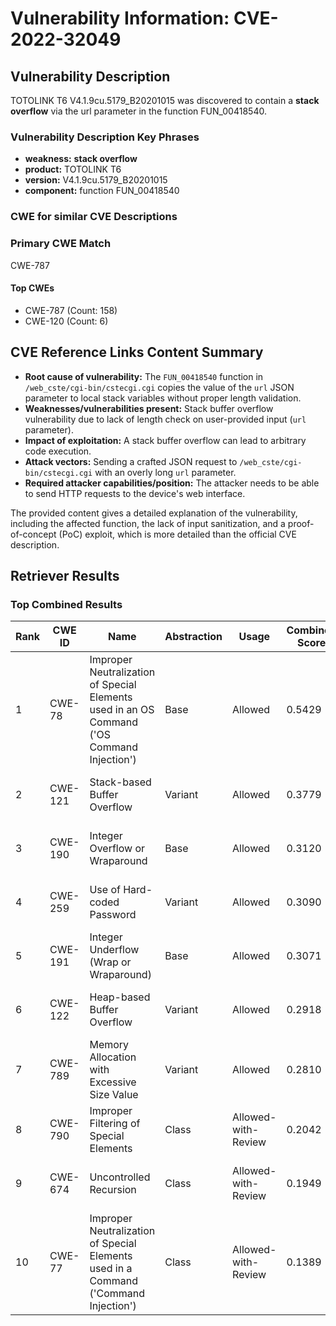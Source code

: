 # Vulnerability Information: CVE-2022-32049

## Vulnerability Description
TOTOLINK T6 V4.1.9cu.5179_B20201015 was discovered to contain a **stack overflow** via the url parameter in the function FUN_00418540.

### Vulnerability Description Key Phrases
- **weakness:** **stack overflow**
- **product:** TOTOLINK T6
- **version:** V4.1.9cu.5179_B20201015
- **component:** function FUN_00418540

### CWE for similar CVE Descriptions
### Primary CWE Match
CWE-787

#### Top CWEs
- CWE-787 (Count: 158)
- CWE-120 (Count: 6)

## CVE Reference Links Content Summary
- **Root cause of vulnerability:** The `FUN_00418540` function in `/web_cste/cgi-bin/cstecgi.cgi` copies the value of the `url` JSON parameter to local stack variables without proper length validation.
- **Weaknesses/vulnerabilities present:** Stack buffer overflow vulnerability due to lack of length check on user-provided input (`url` parameter).
- **Impact of exploitation:** A stack buffer overflow can lead to arbitrary code execution.
- **Attack vectors:** Sending a crafted JSON request to `/web_cste/cgi-bin/cstecgi.cgi` with an overly long `url` parameter.
- **Required attacker capabilities/position:** The attacker needs to be able to send HTTP requests to the device's web interface.

The provided content gives a detailed explanation of the vulnerability, including the affected function, the lack of input sanitization, and a proof-of-concept (PoC) exploit, which is more detailed than the official CVE description.

## Retriever Results

### Top Combined Results

| Rank | CWE ID | Name | Abstraction | Usage | Combined Score | Retrievers | Individual Scores |
|------|--------|------|-------------|-------|---------------|------------|-------------------|
| 1 | CWE-78 | Improper Neutralization of Special Elements used in an OS Command ('OS Command Injection') | Base | Allowed | 0.5429 | dense, sparse, graph | dense: 0.529, sparse: 0.105, graph: 0.611 |
| 2 | CWE-121 | Stack-based Buffer Overflow | Variant | Allowed | 0.3779 | dense, sparse | dense: 0.614, sparse: 0.178 |
| 3 | CWE-190 | Integer Overflow or Wraparound | Base | Allowed | 0.3120 | dense, sparse | dense: 0.524, sparse: 0.087 |
| 4 | CWE-259 | Use of Hard-coded Password | Variant | Allowed | 0.3090 | dense, sparse | dense: 0.557, sparse: 0.098 |
| 5 | CWE-191 | Integer Underflow (Wrap or Wraparound) | Base | Allowed | 0.3071 | dense, sparse | dense: 0.515, sparse: 0.086 |
| 6 | CWE-122 | Heap-based Buffer Overflow | Variant | Allowed | 0.2918 | dense, sparse | dense: 0.527, sparse: 0.091 |
| 7 | CWE-789 | Memory Allocation with Excessive Size Value | Variant | Allowed | 0.2810 | dense, sparse | dense: 0.511, sparse: 0.085 |
| 8 | CWE-790 | Improper Filtering of Special Elements | Class | Allowed-with-Review | 0.2042 | dense, sparse | dense: 0.572, sparse: 0.107 |
| 9 | CWE-674 | Uncontrolled Recursion | Class | Allowed-with-Review | 0.1949 | dense, sparse | dense: 0.535, sparse: 0.112 |
| 10 | CWE-77 | Improper Neutralization of Special Elements used in a Command ('Command Injection') | Class | Allowed-with-Review | 0.1389 | sparse, graph | sparse: 0.099, graph: 0.503 |

